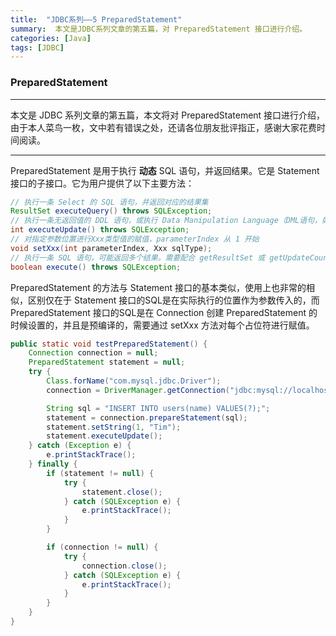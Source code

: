 ```yaml
---
title:  "JDBC系列——5 PreparedStatement"
summary:  本文是JDBC系列文章的第五篇，对 PreparedStatement 接口进行介绍。
categories: [Java]
tags: [JDBC]
---
```


### PreparedStatement

---

本文是 JDBC 系列文章的第五篇，本文将对 PreparedStatement 接口进行介绍，由于本人菜鸟一枚，文中若有错误之处，还请各位朋友批评指正，感谢大家花费时间阅读。

---

PreparedStatement 是用于执行 **动态** SQL 语句，并返回结果。它是 Statement 接口的子接口。它为用户提供了以下主要方法：

``` java
// 执行一条 Select 的 SQL 语句，并返回对应的结果集
ResultSet executeQuery() throws SQLException;
// 执行一条无返回值的 DDL 语句，或执行 Data Manipulation Language（DML语句，如 INSERT、UPDATE、DELETE）语句
int executeUpdate() throws SQLException;
// 对指定参数位置进行Xxx类型值的赋值，parameterIndex 从 1 开始
void setXxx(int parameterIndex, Xxx sqlType);
// 执行一条 SQL 语句，可能返回多个结果。需要配合 getResultSet 或 getUpdateCount 和 getMoreResults 方法一起使用。如果第一个结果是一个 ResultSet 对象，则返回true， 若是一个更新数量或无结果，则返回false
boolean execute() throws SQLException;
```

PreparedStatement 的方法与 Statement 接口的基本类似，使用上也非常的相似，区别仅在于 Statement 接口的SQL是在实际执行的位置作为参数传入的，而 PreparedStatement 接口的SQL是在 Connection 创建 PreparedStatement 的时候设置的，并且是预编译的，需要通过 setXxx 方法对每个占位符进行赋值。

```java
public static void testPreparedStatement() {
    Connection connection = null;
    PreparedStatement statement = null;
    try {
        Class.forName("com.mysql.jdbc.Driver");
        connection = DriverManager.getConnection("jdbc:mysql://localhost:3306/jdbc", "root", "123456");

        String sql = "INSERT INTO users(name) VALUES(?);";
        statement = connection.prepareStatement(sql);
        statement.setString(1, "Tim");
        statement.executeUpdate();
    } catch (Exception e) {
        e.printStackTrace();
    } finally {
        if (statement != null) {
            try {
                statement.close();
            } catch (SQLException e) {
                e.printStackTrace();
            }
        }

        if (connection != null) {
            try {
                connection.close();
            } catch (SQLException e) {
                e.printStackTrace();
            }
        }
    }
}
```
